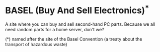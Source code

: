 # BASEL (Buy And Sell Electronics)<sup>*</sup>

A site where you can buy and sell second-hand PC parts. Because we all need
random parts for a home server, don't we?

(*) named after the site of the Basel Convention (a treaty about the transport of hazardous waste)
